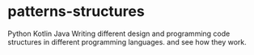 # patterns-structures
Python
Kotlin
Java
Writing different design and programming code structures in different programming languages. and see how they work.
